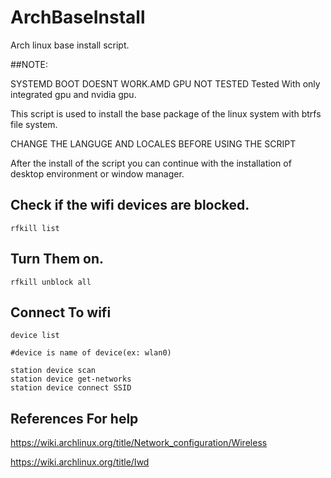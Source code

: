 # ArchBaseInstall
 Arch linux base install script.
  
  ##NOTE: 
  
  SYSTEMD BOOT DOESNT WORK.AMD GPU NOT TESTED
  Tested With only integrated gpu and nvidia gpu.

 This script is used to install the base package of the linux system with btrfs file system.
 
 CHANGE THE LANGUGE AND LOCALES BEFORE USING THE SCRIPT
 
 After the install of the script you can continue with the installation of desktop environment or window manager.
 


## Check if the wifi devices are blocked.
```
rfkill list
```
## Turn Them on.
```
rfkill unblock all
```

## Connect To wifi
```
device list

#device is name of device(ex: wlan0)

station device scan
station device get-networks
station device connect SSID
```
## References For help
https://wiki.archlinux.org/title/Network_configuration/Wireless

https://wiki.archlinux.org/title/Iwd
